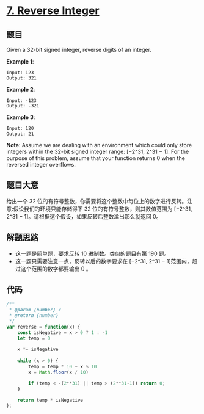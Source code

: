 # [7. Reverse Integer](https://leetcode.com/problems/reverse-integer/)


## 题目

Given a 32-bit signed integer, reverse digits of an integer.

**Example 1**:

    Input: 123
    Output: 321

**Example 2**:

    Input: -123
    Output: -321

**Example 3**:

    Input: 120
    Output: 21

**Note**: Assume we are dealing with an environment which could only store integers within the 32-bit signed integer range: [−2^31, 2^31 − 1]. For the purpose of this problem, assume that your function returns 0 when the reversed integer overflows.

## 题目大意

给出一个 32 位的有符号整数，你需要将这个整数中每位上的数字进行反转。注意:假设我们的环境只能存储得下 32 位的有符号整数，则其数值范围为 [−2^31,  2^31 − 1]。请根据这个假设，如果反转后整数溢出那么就返回 0。



## 解题思路


- 这一题是简单题，要求反转 10 进制数。类似的题目有第 190 题。
- 这一题只需要注意一点，反转以后的数字要求在 [−2^31, 2^31 − 1]范围内，超过这个范围的数字都要输出 0 。

## 代码

```js
/**
 * @param {number} x
 * @return {number}
 */
var reverse = function(x) {
    const isNegative = x > 0 ? 1 : -1
    let temp = 0
    
	x *= isNegative
	
    while (x > 0) {
        temp = temp * 10 + x % 10
        x = Math.floor(x / 10)

        if (temp < -(2**31) || temp > (2**31-1)) return 0;
    }

    return temp * isNegative
};
```
